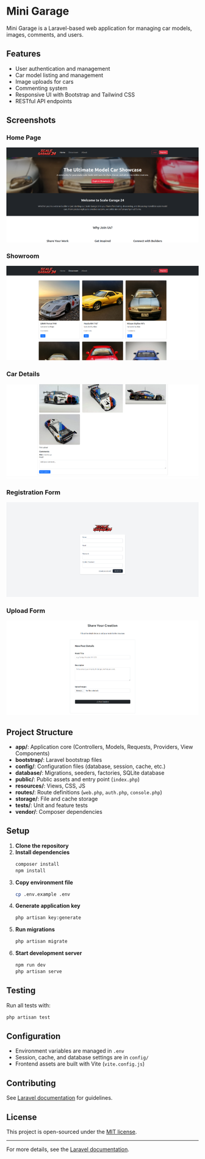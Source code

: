# Mini Garage

Mini Garage is a Laravel-based web application for managing car models, images, comments, and users.

## Features

- User authentication and management
- Car model listing and management
- Image uploads for cars
- Commenting system
- Responsive UI with Bootstrap and Tailwind CSS
- RESTful API endpoints

## Screenshots

### Home Page
![Home](screenshots/home.png)

### Showroom
![Showroom](screenshots/showroom.png)

### Car Details
![Car Detail](screenshots/details-page.png)

### Registration Form
![Registration Form](screenshots/registration-form.png)

### Upload Form
![Car Upload](screenshots/upload-form.png)


## Project Structure

- **app/**: Application core (Controllers, Models, Requests, Providers, View Components)
- **bootstrap/**: Laravel bootstrap files
- **config/**: Configuration files (database, session, cache, etc.)
- **database/**: Migrations, seeders, factories, SQLite database
- **public/**: Public assets and entry point (`index.php`)
- **resources/**: Views, CSS, JS
- **routes/**: Route definitions (`web.php`, `auth.php`, `console.php`)
- **storage/**: File and cache storage
- **tests/**: Unit and feature tests
- **vendor/**: Composer dependencies

## Setup

1. **Clone the repository**
2. **Install dependencies**
   ```sh
   composer install
   npm install
   ```
3. **Copy environment file**
   ```sh
   cp .env.example .env
   ```
4. **Generate application key**
   ```sh
   php artisan key:generate
   ```
5. **Run migrations**
   ```sh
   php artisan migrate
   ```
6. **Start development server**
   ```sh
   npm run dev
   php artisan serve
   ```

## Testing

Run all tests with:
```sh
php artisan test
```

## Configuration

- Environment variables are managed in `.env`
- Session, cache, and database settings are in `config/`
- Frontend assets are built with Vite (`vite.config.js`)

## Contributing

See [Laravel documentation](https://laravel.com/docs/contributions) for guidelines.

## License

This project is open-sourced under the [MIT license](https://opensource.org/licenses/MIT).

---

For more details, see the [Laravel documentation](https://laravel.com/docs).
